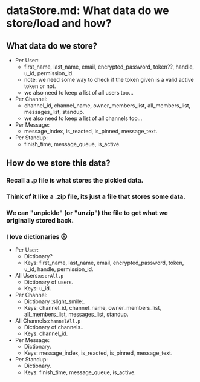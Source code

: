 # dataStore.md: What data do we store/load and how?

## What data do we store?

- Per User:
    - first_name, last_name, email, encrypted_password, token??, handle, u_id, permission_id.
    - note: we need some way to check if the token given is a valid active token or not.
    - we also need to keep a list of all users too...
- Per Channel:
    - channel_id, channel_name, owner_members_list, all_members_list, messages_list, standup.
    - we also need to keep a list of all channels too...
- Per Message:
    - message_index, is_reacted, is_pinned, message_text.
- Per Standup:
    - finish_time, message_queue, is_active.

## How do we store this data?
### Recall a .p file is what stores the pickled data.
### Think of it like a .zip file, its just a file that stores some data. 
### We can "unpickle" (or "unzip") the file to get what we originally stored back.
### I love dictionaries :frowning:
- Per User:
    - Dictionary? 
    - Keys: first_name, last_name, email, encrypted_password, token, u_id, handle, permission_id.
- All Users:``userAll.p``
    - Dictionary of users.
    - Keys: u_id.
- Per Channel:
    - Dictionary :slight_smile:.
    - Keys: channel_id, channel_name, owner_members_list, all_members_list, messages_list, standup.
- All Channels:``channelAll.p``
    - Dictionary of channels..
    - Keys: channel_id.
- Per Message:
    - Dictionary.
    - Keys: message_index, is_reacted, is_pinned, message_text.
- Per Standup:
    - Dictionary.
    - Keys: finish_time, message_queue, is_active.



